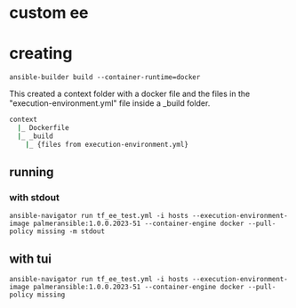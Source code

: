 # custom ee

# creating

`ansible-builder build --container-runtime=docker`

This created a context folder with a docker file and the files in the "execution-environment.yml" file inside a _build folder.

```bash
context
  |_ Dockerfile
  |_ _build
    |_ {files from execution-environment.yml}
```

## running

### with stdout

`ansible-navigator run tf_ee_test.yml -i hosts --execution-environment-image palmeransible:1.0.0.2023-51 --container-engine docker --pull-policy missing -m stdout`

## with tui

`ansible-navigator run tf_ee_test.yml -i hosts --execution-environment-image palmeransible:1.0.0.2023-51 --container-engine docker --pull-policy missing`
